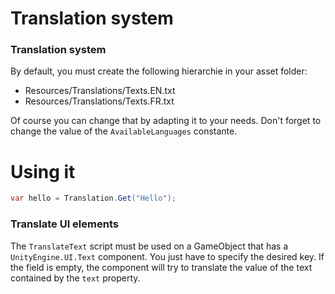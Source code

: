 # Translation system

### Translation system

By default, you must create the following hierarchie in your asset folder:

* Resources/Translations/Texts.EN.txt
* Resources/Translations/Texts.FR.txt

Of course you can change that by adapting it to your needs. Don't forget to change the value of the `AvailableLanguages` constante.

Using it
========

```csharp
var hello = Translation.Get("Hello");
```

### Translate UI elements

The `TranslateText` script must be used on a GameObject that has a `UnityEngine.UI.Text` component.
You just have to specify the desired key. If the field is empty, the component will try to translate the value of the text contained by the `text` property.
